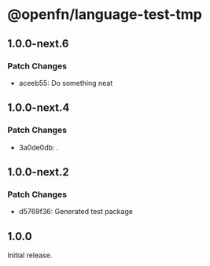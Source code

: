 # @openfn/language-test-tmp

## 1.0.0-next.6

### Patch Changes

- aceeb55: Do something neat

## 1.0.0-next.4

### Patch Changes

- 3a0de0db: .

## 1.0.0-next.2

### Patch Changes

- d5769f36: Generated test package

## 1.0.0

Initial release.
